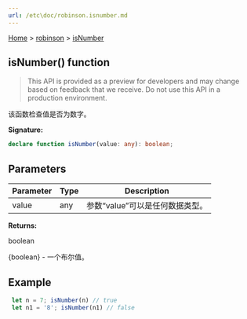 ```yaml
---
url: /etc\doc/robinson.isnumber.md
---
```

[Home](./index.md) > [robinson](./robinson.md) > [isNumber](./robinson.isnumber.md)

## isNumber() function

> This API is provided as a preview for developers and may change based on feedback that we receive. Do not use this API in a production environment.

该函数检查值是否为数字。

**Signature:**

```typescript
declare function isNumber(value: any): boolean;
```

## Parameters

|  Parameter | Type | Description |
|  --- | --- | --- |
|  value | any | 参数“value”可以是任何数据类型。 |

**Returns:**

boolean

{boolean} - 一个布尔值。

## Example

```JavaScript
 let n = 7; isNumber(n) // true
 let n1 = '8'; isNumber(n1) // false
```
